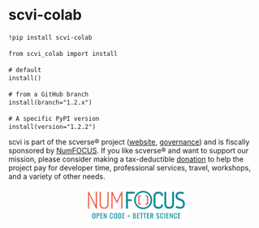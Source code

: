 # scvi-colab

```
!pip install scvi-colab

from scvi_colab import install

# default
install()

# from a GitHub branch
install(branch="1.2.x")

# A specific PyPI version
install(version="1.2.2")

```

scvi is part of the scverse® project ([website](https://scverse.org), [governance](https://scverse.org/about/roles)) 
and is fiscally sponsored by [NumFOCUS](https://numfocus.org/).
If you like scverse® and want to support our mission, please consider making a tax-deductible [donation](https://numfocus.org/donate-to-scverse) 
to help the project pay for developer time, professional services, travel, workshops, and a variety of other needs.

<div align="center">
<a href="https://numfocus.org/project/scverse">
  <img
    src="https://raw.githubusercontent.com/numfocus/templates/master/images/numfocus-logo.png"
    width="200"
  >
</a>
</div>
